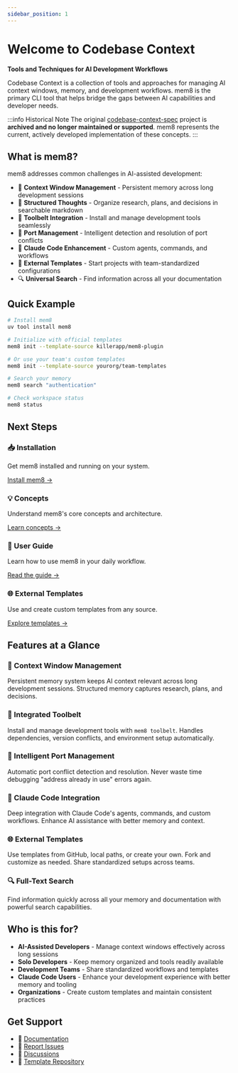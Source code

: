 ```yaml
---
sidebar_position: 1
---
```


# Welcome to Codebase Context

**Tools and Techniques for AI Development Workflows**

Codebase Context is a collection of tools and approaches for managing AI context windows, memory, and development workflows. mem8 is the primary CLI tool that helps bridge the gaps between AI capabilities and developer needs.

:::info Historical Note
The original [codebase-context-spec](https://github.com/Agentic-Insights/codebase-context-spec) project is **archived and no longer maintained or supported**. mem8 represents the current, actively developed implementation of these concepts.
:::

## What is mem8?

mem8 addresses common challenges in AI-assisted development:

- 🧠 **Context Window Management** - Persistent memory across long development sessions
- 📝 **Structured Thoughts** - Organize research, plans, and decisions in searchable markdown
- 🔧 **Toolbelt Integration** - Install and manage development tools seamlessly
- 🚢 **Port Management** - Intelligent detection and resolution of port conflicts
- 🤖 **Claude Code Enhancement** - Custom agents, commands, and workflows
- 🎨 **External Templates** - Start projects with team-standardized configurations
- 🔍 **Universal Search** - Find information across all your documentation

## Quick Example

```bash
# Install mem8
uv tool install mem8

# Initialize with official templates
mem8 init --template-source killerapp/mem8-plugin

# Or use your team's custom templates
mem8 init --template-source yourorg/team-templates

# Search your memory
mem8 search "authentication"

# Check workspace status
mem8 status
```

## Next Steps

<div class="row">
  <div class="col col--6">
    <h3>📥 Installation</h3>
    <p>Get mem8 installed and running on your system.</p>
    <a href="./installation">Install mem8 →</a>
  </div>
  <div class="col col--6">
    <h3>💡 Concepts</h3>
    <p>Understand mem8's core concepts and architecture.</p>
    <a href="./concepts">Learn concepts →</a>
  </div>
</div>

<div class="row">
  <div class="col col--6">
    <h3>📖 User Guide</h3>
    <p>Learn how to use mem8 in your daily workflow.</p>
    <a href="./user-guide/getting-started">Read the guide →</a>
  </div>
  <div class="col col--6">
    <h3>🌐 External Templates</h3>
    <p>Use and create custom templates from any source.</p>
    <a href="./external-templates">Explore templates →</a>
  </div>
</div>

## Features at a Glance

### 🧠 Context Window Management
Persistent memory system keeps AI context relevant across long development sessions. Structured memory captures research, plans, and decisions.

### 🔧 Integrated Toolbelt
Install and manage development tools with `mem8 toolbelt`. Handles dependencies, version conflicts, and environment setup automatically.

### 🚢 Intelligent Port Management
Automatic port conflict detection and resolution. Never waste time debugging "address already in use" errors again.

### 🎯 Claude Code Integration
Deep integration with Claude Code's agents, commands, and custom workflows. Enhance AI assistance with better memory and context.

### 🌐 External Templates
Use templates from GitHub, local paths, or create your own. Fork and customize as needed. Share standardized setups across teams.

### 🔍 Full-Text Search
Find information quickly across all your memory and documentation with powerful search capabilities.

## Who is this for?

- **AI-Assisted Developers** - Manage context windows effectively across long sessions
- **Solo Developers** - Keep memory organized and tools readily available
- **Development Teams** - Share standardized workflows and templates
- **Claude Code Users** - Enhance your development experience with better memory and tooling
- **Organizations** - Create custom templates and maintain consistent practices

## Get Support

- 📖 [Documentation](https://github.com/killerapp/mem8)
- 🐛 [Report Issues](https://github.com/killerapp/mem8/issues)
- 💬 [Discussions](https://github.com/killerapp/mem8/discussions)
- 🔧 [Template Repository](https://github.com/killerapp/mem8-plugin)
